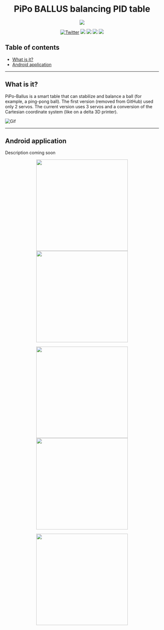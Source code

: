 <h1 align="center">PiPo BALLUS balancing PID table</h1>

<p align="center">
    <img src="./GIT_IMAGES/ballus.png" >
</p>

<div style="width:100%;text-align:center;">
    <p align="center">
        <a href="https://twitter.com/fern_hertz"><img alt="Twitter" src="https://img.shields.io/twitter/url?label=My%20twitter&style=social&url=https%3A%2F%2Ftwitter.com%2Ffern_hertz" ></a>
        <img src="https://badges.frapsoft.com/os/v1/open-source.png?v=103" >
        <img src="https://img.shields.io/github/last-commit/XxOinvizioNxX/PiPo-Ballus" >
        <a href="https://github.com/XxOinvizioNxX/PiPo-Ballus/blob/main/LICENSE"><img src="https://img.shields.io/github/license/XxOinvizioNxX/PiPo-Ballus" ></a>
        <a href="https://github.com/XxOinvizioNxX/PiPo-Ballus/stargazers"><img src="https://img.shields.io/github/stars/XxOinvizioNxX/PiPo-Ballus" ></a>
    </p>
</div>

## Table of contents

- [What is it?](#what-is-it)
- [Android application](#android-application)

----------

## What is it?

PiPo-Ballus is a smart table that can stabilize and balance a ball (for example, a ping-pong ball). The first version (removed from GitHub) used only 2 servos. The current version uses 3 servos and a conversion of the Cartesian coordinate system (like on a delta 3D printer).

![Gif](./GIT_IMAGES/git_catch.gif "Gif")

----------

## Android application

Description coming soon

<div style="width:100%;text-align:center;">
    <p align="center">
        <img src="./GIT_IMAGES/phone/tab_home.png" width="300" height="auto">
        <img src="./GIT_IMAGES/phone/device_dialog.png" width="300" height="auto">
    </p>
    <p align="center">
        <img src="./GIT_IMAGES/phone/actions_dialog.png" width="300" height="auto">
        <img src="./GIT_IMAGES/phone/tab_settings.png" width="300" height="auto">
    </p>
    <p align="center">
        <img src="./GIT_IMAGES/phone/color_dialog.png" width="300" height="auto">
    </p>
</div>